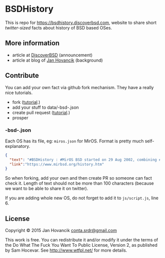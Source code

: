 # BSDHistory

This is repo for https://bsdhistory.discoverbsd.com, website to share short *twitter-sized* facts about history of BSD based OSes.

## More information

* article at [DiscoverBSD](https://www.discoverbsd.com/2015/07/introducing-bsdhistory.html) (announcement)
* article at blog of [Jan Hovancik](https://hovancik.net/blog/2015/07/25/bsdhistory.html) (background)

## Contribute
You can add your own fact via github fork mechanism. They have a really nice tutorials.

* fork ([tutorial](https://help.github.com/articles/fork-a-repo/).)
* add your stuff to data/-bsd-.json
* create pull request ([tutorial](https://help.github.com/articles/creating-a-pull-request/).)
* prosper

### -bsd-.json

Each OS has its file, eg: `miros.json` for MirOS. Format is pretty much self-explanatory.

```json
{
  "text": "#BSDHistory : #MirOS BSD started on 29 Aug 2002, combining #OpenBSD (-current) and #NetBSD (-current) at that time",
  "link":"https://www.mirbsd.org/history.htm"
}

```
So when forking, add your own and then create PR so someone can fact check it. Length of text should not be more than 100 characters (because we want to be able to share it on twitter).

If you are adding whole new OS, do not forget to add it to `js/script.js`, line 6. 

## License

Copyright © 2015 Jan Hovancik <conta.srdr@gmail.com>

This work is free. You can redistribute it and/or modify it under the
terms of the Do What The Fuck You Want To Public License, Version 2,
as published by Sam Hocevar. See http://www.wtfpl.net/ for more details.
